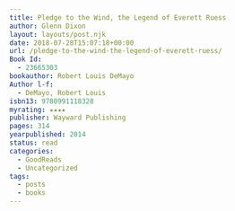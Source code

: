 ```yaml
---
title: Pledge to the Wind, the Legend of Everett Ruess
author: Glenn Dixon
layout: layouts/post.njk
date: 2018-07-28T15:07:18+00:00
url: /pledge-to-the-wind-the-legend-of-everett-ruess/
Book Id:
  - 23665303
bookauthor: Robert Louis DeMayo
Author l-f:
  - DeMayo, Robert Louis
isbn13: 9780991118328
myrating: ★★★★
publisher: Wayward Publishing
pages: 314
yearpublished: 2014
status: read
categories:
  - GoodReads
  - Uncategorized
tags:
  - posts
  - books
---
```


